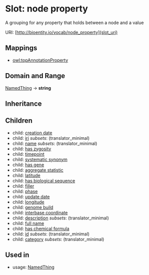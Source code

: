 # Slot: node property


A grouping for any property that holds between a node and a value

URI: [http://bioentity.io/vocab/node_property](slot_uri)
## Mappings

 * [owl:topAnnotationProperty](http://purl.obolibrary.org/obo/owl_topAnnotationProperty)
## Domain and Range

[NamedThing](NamedThing.md) -> **string**
## Inheritance

## Children

 *  child: [creation date](creation_date.md)
 *  child: [iri](iri.md) *subsets*: (translator_minimal)
 *  child: [name](name.md) *subsets*: (translator_minimal)
 *  child: [has zygosity](has_zygosity.md)
 *  child: [timepoint](timepoint.md)
 *  child: [systematic synonym](systematic_synonym.md)
 *  child: [has gene](has_gene.md)
 *  child: [aggregate statistic](aggregate_statistic.md)
 *  child: [latitude](latitude.md)
 *  child: [has biological sequence](has_biological_sequence.md)
 *  child: [filler](filler.md)
 *  child: [phase](phase.md)
 *  child: [update date](update_date.md)
 *  child: [longitude](longitude.md)
 *  child: [genome build](genome_build.md)
 *  child: [interbase coordinate](interbase_coordinate.md)
 *  child: [description](description.md) *subsets*: (translator_minimal)
 *  child: [full name](full_name.md)
 *  child: [has chemical formula](has_chemical_formula.md)
 *  child: [id](id.md) *subsets*: (translator_minimal)
 *  child: [category](category.md) *subsets*: (translator_minimal)
## Used in

 *  usage: [NamedThing](NamedThing.md)
